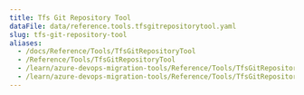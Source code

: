 ```yaml
---
title: Tfs Git Repository Tool
dataFile: data/reference.tools.tfsgitrepositorytool.yaml
slug: tfs-git-repository-tool
aliases:
  - /docs/Reference/Tools/TfsGitRepositoryTool
  - /Reference/Tools/TfsGitRepositoryTool
  - /learn/azure-devops-migration-tools/Reference/Tools/TfsGitRepositoryTool
  - /learn/azure-devops-migration-tools/Reference/Tools/TfsGitRepositoryTool/index.md
---
```

